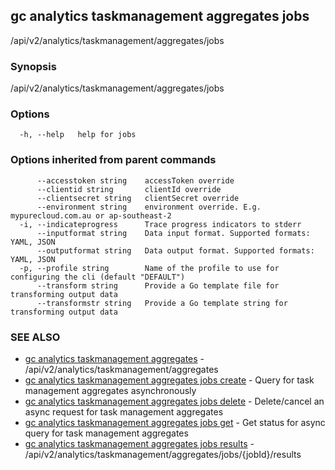 ## gc analytics taskmanagement aggregates jobs

/api/v2/analytics/taskmanagement/aggregates/jobs

### Synopsis

/api/v2/analytics/taskmanagement/aggregates/jobs

### Options

```
  -h, --help   help for jobs
```

### Options inherited from parent commands

```
      --accesstoken string    accessToken override
      --clientid string       clientId override
      --clientsecret string   clientSecret override
      --environment string    environment override. E.g. mypurecloud.com.au or ap-southeast-2
  -i, --indicateprogress      Trace progress indicators to stderr
      --inputformat string    Data input format. Supported formats: YAML, JSON
      --outputformat string   Data output format. Supported formats: YAML, JSON
  -p, --profile string        Name of the profile to use for configuring the cli (default "DEFAULT")
      --transform string      Provide a Go template file for transforming output data
      --transformstr string   Provide a Go template string for transforming output data
```

### SEE ALSO

* [gc analytics taskmanagement aggregates](gc_analytics_taskmanagement_aggregates.html)	 - /api/v2/analytics/taskmanagement/aggregates
* [gc analytics taskmanagement aggregates jobs create](gc_analytics_taskmanagement_aggregates_jobs_create.html)	 - Query for task management aggregates asynchronously
* [gc analytics taskmanagement aggregates jobs delete](gc_analytics_taskmanagement_aggregates_jobs_delete.html)	 - Delete/cancel an async request for task management aggregates
* [gc analytics taskmanagement aggregates jobs get](gc_analytics_taskmanagement_aggregates_jobs_get.html)	 - Get status for async query for task management aggregates
* [gc analytics taskmanagement aggregates jobs results](gc_analytics_taskmanagement_aggregates_jobs_results.html)	 - /api/v2/analytics/taskmanagement/aggregates/jobs/{jobId}/results


